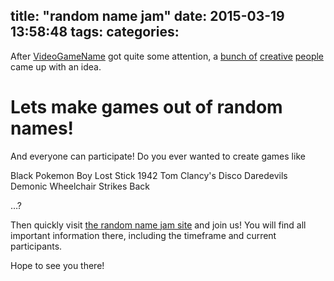 title: "random name jam"
date: 2015-03-19 13:58:48
tags:
categories:
---


After [VideoGameName](http://videogamena.me) got quite some attention, a [bunch of](https://twitter.com/pstn_) [creative](https://twitter.com/peterschueler) [people](https://twitter.com/lnwdr) came up with an idea.

Lets make games out of random names!
====================================

And everyone can participate! Do you ever wanted to create games like

Black Pokemon Boy
Lost Stick 1942
Tom Clancy's Disco Daredevils
Demonic Wheelchair Strikes Back

…?

Then quickly visit [the random name jam site](http://lnwdr.github.io/random-name-jam/) and join us! You will find all important information there, including the timeframe and current participants.

Hope to see you there!
